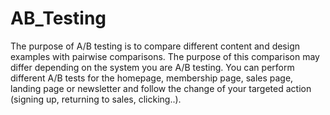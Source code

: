 # AB_Testing
 The purpose of A/B testing is to compare different content and design examples with pairwise comparisons. The purpose of this comparison may differ depending on the system you are A/B testing. You can perform different A/B tests for the homepage, membership page, sales page, landing page or newsletter and follow the change of your targeted action (signing up, returning to sales, clicking..).
